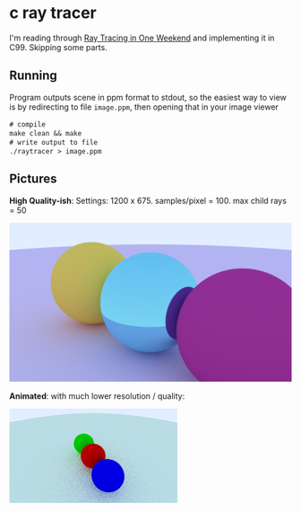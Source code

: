 # c ray tracer

I'm reading through [Ray Tracing in One Weekend][1] and implementing it in C99. 
Skipping some parts.

## Running

Program outputs scene in ppm format to stdout, so the easiest way to view is 
by redirecting to file `image.ppm`, then opening that in your image viewer

```
# compile
make clean && make
# write output to file
./raytracer > image.ppm
```

## Pictures

__High Quality-ish__:
Settings: 1200 x 675. samples/pixel = 100. max child rays = 50

![](/img/image.png?raw=true)


__Animated__:
with much lower resolution / quality:

![](/img/anim.gif?raw=true)


[1]: https://raytracing.github.io/books/RayTracingInOneWeekend.html
